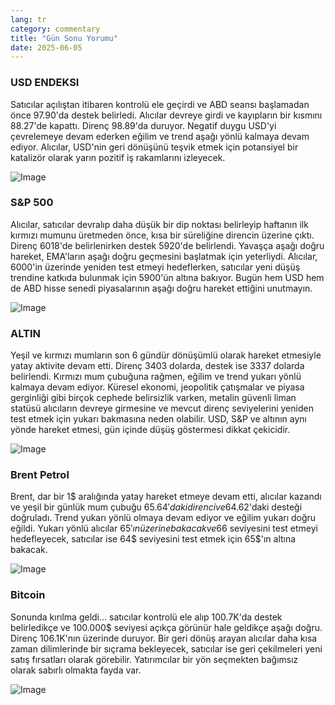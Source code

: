 ```yaml
---
lang: tr
category: commentary
title: "Gün Sonu Yorumu"
date: 2025-06-05
---
```


### USD ENDEKSI

Satıcılar açılıştan itibaren kontrolü ele geçirdi ve ABD seansı başlamadan önce 97.90'da destek belirledi. Alıcılar devreye girdi ve kayıpların bir kısmını 88.27'de kapattı. Direnç 98.89'da duruyor. Negatif duygu USD'yi çevrelemeye devam ederken eğilim ve trend aşağı yönlü kalmaya devam ediyor. Alıcılar, USD'nin geri dönüşünü teşvik etmek için potansiyel bir katalizör olarak yarın pozitif iş rakamlarını izleyecek.

![Image](https://markleighedu.github.io/img/Jun-2025/05-Jun-2025/usdindex.jpg)

### S&P 500

Alıcılar, satıcılar devralıp daha düşük bir dip noktası belirleyip haftanın ilk kırmızı mumunu üretmeden önce, kısa bir süreliğine direncin üzerine çıktı. Direnç 6018'de belirlenirken destek 5920'de belirlendi. Yavaşça aşağı doğru hareket, EMA'ların aşağı doğru geçmesini başlatmak için yeterliydi. Alıcılar, 6000'in üzerinde yeniden test etmeyi hedeflerken, satıcılar yeni düşüş trendine katkıda bulunmak için 5900'ün altına bakıyor. Bugün hem USD hem de ABD hisse senedi piyasalarının aşağı doğru hareket ettiğini unutmayın.

![Image](https://markleighedu.github.io/img/Jun-2025/05-Jun-2025/sp500.jpg)

### ALTIN

Yeşil ve kırmızı mumların son 6 gündür dönüşümlü olarak hareket etmesiyle yatay aktivite devam etti. Direnç 3403 dolarda, destek ise 3337 dolarda belirlendi. Kırmızı mum çubuğuna rağmen, eğilim ve trend yukarı yönlü kalmaya devam ediyor. Küresel ekonomi, jeopolitik çatışmalar ve piyasa gerginliği gibi birçok cephede belirsizlik varken, metalin güvenli liman statüsü alıcıların devreye girmesine ve mevcut direnç seviyelerini yeniden test etmek için yukarı bakmasına neden olabilir. USD, S&P ve altının aynı yönde hareket etmesi, gün içinde düşüş göstermesi dikkat çekicidir.

![Image](https://markleighedu.github.io/img/Jun-2025/05-Jun-2025/gold.jpg)

### Brent Petrol

Brent, dar bir 1$ aralığında yatay hareket etmeye devam etti, alıcılar kazandı ve yeşil bir günlük mum çubuğu 65.64$'daki direnci ve 64.62$'daki desteği doğruladı. Trend yukarı yönlü olmaya devam ediyor ve eğilim yukarı doğru eğildi. Yukarı yönlü alıcılar 65$'ın üzerine bakacak ve 66$ seviyesini test etmeyi hedefleyecek, satıcılar ise 64$ seviyesini test etmek için 65$'ın altına bakacak.

![Image](https://markleighedu.github.io/img/Jun-2025/05-Jun-2025/brentoil.jpg)

### Bitcoin

Sonunda kırılma geldi... satıcılar kontrolü ele alıp 100.7K'da destek belirledikçe ve 100.000$ seviyesi açıkça görünür hale geldikçe aşağı doğru. Direnç 106.1K'nın üzerinde duruyor. Bir geri dönüş arayan alıcılar daha kısa zaman dilimlerinde bir sıçrama bekleyecek, satıcılar ise geri çekilmeleri yeni satış fırsatları olarak görebilir. Yatırımcılar bir yön seçmekten bağımsız olarak sabırlı olmakta fayda var.

![Image](https://markleighedu.github.io/img/Jun-2025/05-Jun-2025/bitcoin.jpg)

